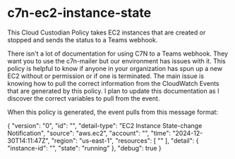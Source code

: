 # c7n-ec2-instance-state
This Cloud Custodian Policy takes EC2 instances that are created or stopped and sends the status to a Teams webhook.

There isn't a lot of documentation for using C7N to a Teams webhook. They want you to use the c7n-mailer but our environment has issues with it.
This policy is helpful to know if anyone in your organization has spun up a new EC2 without or permission or if one is terminated.
The main issue is knowing how to pull the correct information from the CloudWatch Events that are generated by this policy.
I plan to update this documentation as I discover the correct variables to pull from the event.

When this policy is generated, the event pulls from this message format:

{
  "version": "0",
  "id": "<id>",
  "detail-type": "EC2 Instance State-change Notification",
  "source": "aws.ec2",
  "account": "<account>",
  "time": "2024-12-30T14:11:47Z",
  "region": "us-east-1",
  "resources": [
    "<resourceARN>"
  ],
  "detail": {
    "instance-id": "<instanceid>",
    "state": "running"
  },
  "debug": true
}
